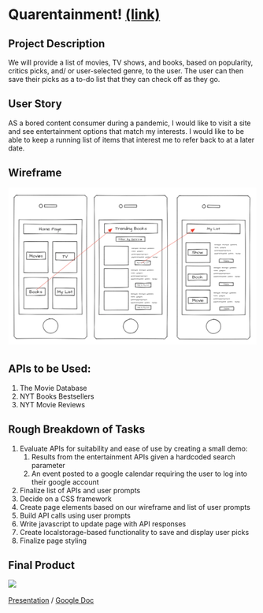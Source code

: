 # Quarentainment! [(link)](https://jaredhennessy.github.io/Project-1/)

## Project Description

We will provide a list of movies, TV shows, and books, based on popularity, critics picks, and/ or user-selected genre, to the user. The user can then save their picks as a to-do list that they can check off as they go.

## User Story

AS a bored content consumer during a pandemic, I would like to visit a site and see entertainment options that match my interests. I would like to be able to keep a running list of items that interest me to refer back to at a later date.

## Wireframe

![wireframe](./instructions/project_one_wireframe_plus_flow.png)

## APIs to be Used:

1. The Movie Database
1. NYT Books Bestsellers
1. NYT Movie Reviews

## Rough Breakdown of Tasks

1. Evaluate APIs for suitability and ease of use by creating a small demo:
   1. Results from the entertainment APIs given a hardcoded search parameter
   1. An event posted to a google calendar requiring the user to log into their google account
1. Finalize list of APIs and user prompts
1. Decide on a CSS framework
1. Create page elements based on our wireframe and list of user prompts
1. Build API calls using user prompts
1. Write javascript to update page with API responses
1. Create localstorage-based functionality to save and display user picks
1. Finalize page styling

## Final Product
![](assets/quarentainment.gif)

[Presentation](https://docs.google.com/presentation/d/1pvZ3rgUWRPgU2WE8rQapWcu3h80zWPdLR9JtOz9KZ7s/edit?usp=sharing) / 
[Google Doc](https://docs.google.com/document/d/1qSXLjNX8n7eSAlZKDSzRrDoXKOSOcxz3vYO1R1BT3Gc/edit?usp=sharing)
